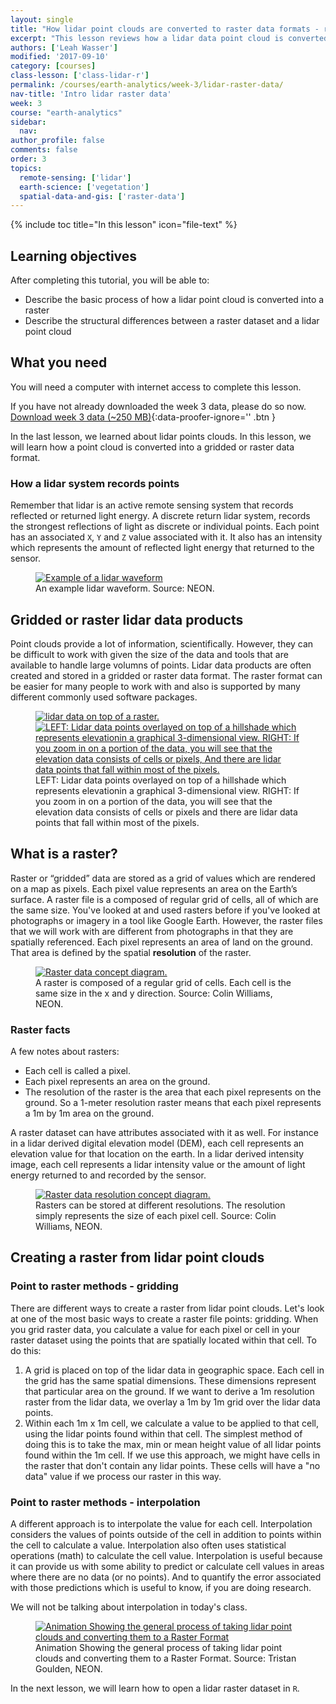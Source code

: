 ```yaml
---
layout: single
title: "How lidar point clouds are converted to raster data formats - remote sensing data"
excerpt: "This lesson reviews how a lidar data point cloud is converted to a raster format such as a geotiff."
authors: ['Leah Wasser']
modified: '2017-09-10'
category: [courses]
class-lesson: ['class-lidar-r']
permalink: /courses/earth-analytics/week-3/lidar-raster-data/
nav-title: 'Intro lidar raster data'
week: 3
course: "earth-analytics"
sidebar:
  nav:
author_profile: false
comments: false
order: 3
topics:
  remote-sensing: ['lidar']
  earth-science: ['vegetation']
  spatial-data-and-gis: ['raster-data']
---
```


{% include toc title="In this lesson" icon="file-text" %}

<div class='notice--success' markdown="1">

## <i class="fa fa-graduation-cap" aria-hidden="true"></i> Learning objectives

After completing this tutorial, you will be able to:

* Describe the basic process of how a lidar point cloud is converted into a raster
* Describe the structural differences between a raster dataset and a lidar point cloud

## <i class="fa fa-check-square-o fa-2" aria-hidden="true"></i> What you need

You will need a computer with internet access to complete this lesson.

If you have not already downloaded the week 3 data, please do so now.
[<i class="fa fa-download" aria-hidden="true"></i> Download week 3 data (~250 MB)](https://ndownloader.figshare.com/files/7446715){:data-proofer-ignore='' .btn }

</div>

In the last lesson, we learned about lidar points clouds. In this lesson, we
will learn how a point cloud is converted into a gridded or raster data format.


### How a lidar system records points

Remember that lidar is an active remote sensing system that records reflected
or returned light energy. A discrete return lidar system, records the strongest
reflections of light as discrete or individual points. Each point has an associated
`X`, `Y` and `Z` value associated with it. It also has an intensity which represents
the amount of reflected light energy that returned to the sensor.

<figure>
   <a href="{{ site.url }}/images/courses/earth-analytics/week-3/waveform.png" target="_blank">
   <img src="{{ site.url }}/images/courses/earth-analytics/week-3/waveform.png" alt="Example of a lidar waveform"></a>
   <figcaption>An example lidar waveform. Source: NEON.
   </figcaption>
</figure>


## Gridded or raster lidar data products
Point clouds provide a lot of information, scientifically. However, they can be
difficult to work with given the size of the data and tools that are available
to handle large volumns of points. Lidar data products are often
created and stored in a gridded or raster data format. The raster format can be
easier for many people to work with and also is supported by many different
commonly used software packages.

<figure class="half">
   <a href="{{ site.url }}/images/courses/earth-analytics/week-3/lidar-points-hill.png">
   <img src="{{ site.url }}/images/courses/earth-analytics/week-3/lidar-points-hill.png" alt="lidar data on top of a raster."></a>
   <a href="{{ site.url }}/images/courses/earth-analytics/week-3/lidar-points-hill-zoomout.png">
   <img src="{{ site.url }}/images/courses/earth-analytics/week-3/lidar-points-hill-zoomout.png" alt="LEFT: Lidar data points overlayed on top of a hillshade which represents elevationin a graphical 3-dimensional view. RIGHT: If you zoom in on a portion of the data, you will see
   that the elevation data consists of cells or pixels, And there are lidar data
   points that fall within most of the pixels."></a>
   <figcaption>LEFT: Lidar data points overlayed on top of a hillshade which represents elevationin a graphical 3-dimensional view. RIGHT: If you zoom in on a portion of the data, you will see
   that the elevation data consists of cells or pixels and there are lidar data
   points that fall within most of the pixels.
   </figcaption>
</figure>


## What is a raster?

Raster or “gridded” data are stored as a grid of values which are rendered on a
map as pixels. Each pixel value represents an area on the Earth’s surface.
A raster file is a composed of regular grid of cells, all of which are the same
size. You've looked at and used rasters before if you've looked at photographs
or imagery in a tool like Google Earth. However, the raster files that we will
work with are different from photographs in that they are spatially referenced.
Each pixel represents an area of land on the ground. That area is defined by
the spatial **resolution** of the raster.


<figure>
   <a href="{{ site.url }}/images/courses/earth-analytics/week-3/raster-concept.png" target="_blank">
   <img src="{{ site.url }}/images/courses/earth-analytics/week-3/raster-concept.png" alt="Raster data concept diagram."></a>
   <figcaption>A raster is composed of a regular grid of cells. Each cell is the same
   size in the x and y direction. Source: Colin Williams, NEON.
   </figcaption>
</figure>


### Raster facts

A few notes about rasters:

-  Each cell is called a pixel.
-  Each pixel represents an area on the ground.
-  The resolution of the raster is the area that each pixel represents
on the ground. So a 1-meter resolution raster means that each pixel represents
a 1m by 1m area on the ground.

A raster dataset can have attributes associated with it as well. For instance in a
lidar derived digital elevation model (DEM), each cell represents an elevation
value for that location on the earth. In a lidar derived intensity image, each cell
represents a lidar intensity value or the amount of light energy returned to and
recorded by the sensor.

<figure>
   <a href="{{ site.url }}/images/courses/earth-analytics/week-3/raster-resolution.png" target="_blank">
   <img src="{{ site.url }}/images/courses/earth-analytics/week-3/raster-resolution.png" alt="Raster data resolution concept diagram."></a>
   <figcaption>Rasters can be stored at different resolutions. The resolution simply
   represents the size of each pixel cell. Source: Colin Williams, NEON.
   </figcaption>
</figure>

## Creating a raster from lidar point clouds

### Point to raster methods - gridding

There are different ways to create a raster from lidar point clouds. Let's look
at one of the most basic ways to create a raster file points: gridding.
When you grid raster data, you calculate a value for each pixel or cell in your
raster dataset using the points that are spatially located within that cell. To
do this:

1. A grid is placed on top of the lidar data in geographic space. Each cell in
the grid has the same spatial dimensions. These dimensions represent that
particular area on the ground. If we want to derive a 1m resolution raster
from the lidar data, we overlay a 1m by 1m grid over the lidar data points.
2. Within each 1m x 1m cell, we calculate a value to be applied to that cell,
using the lidar points found within that cell. The simplest method of doing this
is to take the max, min or mean height value of all lidar points found within
the 1m cell. If we use this approach, we might have cells in the raster that
don't contain any lidar points. These cells will have a "no data" value if we
process our raster in this way.

### Point to raster methods - interpolation

A different approach is to interpolate the value for each cell. Interpolation
considers the values of points outside of the cell in addition to points within
the cell to calculate a value. Interpolation also often uses statistical operations
(math) to calculate the cell value. Interpolation is useful because it can provide us
with some ability to predict or calculate cell values in areas where there are
no data (or no points). And to quantify the error associated with those predictions
which is useful to know, if you are doing research.

We will not be talking about interpolation in today's class.

<figure>
  <a href="{{ site.url }}/images/courses/earth-analytics/week-3/gridding.gif">
  <img src="{{ site.url }}/images/courses/earth-analytics/week-3/gridding.gif" alt="Animation Showing the general process of taking lidar point clouds and converting them to a Raster Format"></a>
  <figcaption>
  Animation Showing the general process of taking lidar point clouds and
  converting them to a Raster Format. Source: Tristan Goulden, NEON.
  </figcaption>
</figure>


In the next lesson, we will learn how to open a lidar raster dataset in `R`.
